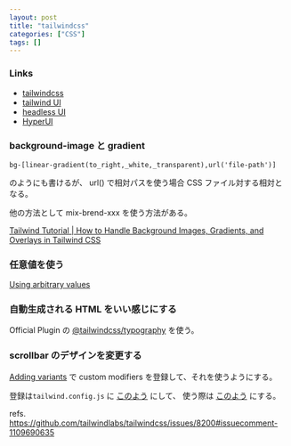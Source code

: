 ```yaml
---
layout: post
title: "tailwindcss"
categories: ["CSS"]
tags: []
---
```


### Links

- [tailwindcss](https://tailwindcss.com/)
- [tailwind UI](https://tailwindui.com/)
- [headless UI](https://headlessui.com/)
- [HyperUI](https://www.hyperui.dev/)

### background-image と gradient

```
bg-[linear-gradient(to_right,_white,_transparent),url('file-path')]
```

のようにも書けるが、 url() で相対パスを使う場合 CSS ファイル対する相対となる。

他の方法として mix-brend-xxx を使う方法がある。

[Tailwind Tutorial | How to Handle Background Images, Gradients, and Overlays in Tailwind CSS](https://www.youtube.com/watch?v=5UPdRF5xpVM)

### 任意値を使う

[Using arbitrary values](https://tailwindcss.com/docs/adding-custom-styles#using-arbitrary-values)

### 自動生成される HTML をいい感じにする

Official Plugin の [@tailwindcss/typography](https://tailwindcss.com/docs/typography-plugin) を使う。

### scrollbar のデザインを変更する

[Adding variants](https://tailwindcss.com/docs/plugins#adding-variants) で custom modifiers を登録して、それを使うようにする。

登録は`tailwind.config.js` に [このよう](https://github.com/pojiro/pojiro.github.io/blob/22fa123bbb541e2e77bdc62cc73ea0cdaacc1714/tailwind.config.js#L31-L35) にして、
使う際は [このよう](https://github.com/pojiro/pojiro.github.io/blob/22fa123bbb541e2e77bdc62cc73ea0cdaacc1714/_layouts/default.html#L66-L68) にする。

refs. https://github.com/tailwindlabs/tailwindcss/issues/8200#issuecomment-1109690635
